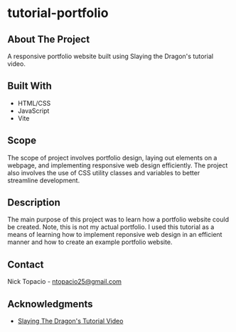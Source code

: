 # tutorial-portfolio

## About The Project

A responsive portfolio website built using Slaying the Dragon's tutorial video.

## Built With

- HTML/CSS
- JavaScript
- Vite

## Scope

The scope of project involves portfolio design, laying out elements on a webpage, and implementing responsive web design efficiently. The project also involves the use of CSS utility classes and variables to better streamline development.

## Description

The main purpose of this project was to learn how a portfolio website could be created. Note, this is not my actual portfolio. I used this tutorial as a means of learning how to implement reponsive web design in an efficient manner and how to create an example portfolio website.

## Contact

Nick Topacio - ntopacio25@gmail.com

## Acknowledgments

- [Slaying The Dragon's Tutorial Video](https://www.youtube.com/watch?v=dLDn_k8GmaU&t=334s&ab_channel=SlayingTheDragon)
